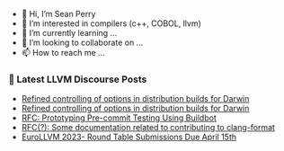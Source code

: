 - 👋 Hi, I’m Sean Perry
- 👀 I’m interested in compilers (c++, COBOL, llvm)
- 🌱 I’m currently learning ...
- 💞️ I’m looking to collaborate on ...
- 📫 How to reach me ...

<!---
s66perry/s66perry is a ✨ special ✨ repository because its `README.md` (this file) appears on your GitHub profile.
You can click the Preview link to take a look at your changes.
--->
### 📕 Latest LLVM Discourse Posts

<!-- DISCOURSE-LLVM:START -->
- [Refined controlling of options in distribution builds for Darwin](https://discourse.llvm.org/t/refined-controlling-of-options-in-distribution-builds-for-darwin/69976#post_4)
- [Refined controlling of options in distribution builds for Darwin](https://discourse.llvm.org/t/refined-controlling-of-options-in-distribution-builds-for-darwin/69976#post_3)
- [RFC: Prototyping Pre-commit Testing Using Buildbot](https://discourse.llvm.org/t/rfc-prototyping-pre-commit-testing-using-buildbot/69900?page=2#post_21)
- [RFC&lpar;?&rpar;: Some documentation related to contributing to clang-format](https://discourse.llvm.org/t/rfc-some-documentation-related-to-contributing-to-clang-format/69962#post_4)
- [EuroLLVM 2023- Round Table Submissions Due April 15th](https://discourse.llvm.org/t/eurollvm-2023-round-table-submissions-due-april-15th/69828#post_2)
<!-- DISCOURSE-LLVM:END -->
